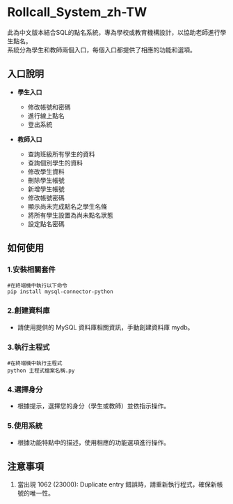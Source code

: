 # Rollcall_System_zh-TW
此為中文版本結合SQL的點名系統，專為學校或教育機構設計，以協助老師進行學生點名。  
系統分為學生和教師兩個入口，每個入口都提供了相應的功能和選項。

## 入口說明  
- **學生入口**  
	- 修改帳號和密碼  
	- 進行線上點名  
	- 登出系統

- **教師入口**  
	- 查詢班級所有學生的資料
	- 查詢個別學生的資料
	- 修改學生資料
	- 刪除學生帳號
	- 新增學生帳號
	- 修改帳號密碼
	- 顯示尚未完成點名之學生名條
	- 將所有學生設置為尚未點名狀態
	- 設定點名密碼

## 如何使用  
### 1.安裝相關套件
```
#在終端機中執行以下命令
pip install mysql-connector-python
```

### 2.創建資料庫
- 請使用提供的 MySQL 資料庫相關資訊，手動創建資料庫 mydb。

### 3.執行主程式
```
#在終端機中執行主程式
python 主程式檔案名稱.py
```

### 4.選擇身分
- 根據提示，選擇您的身分（學生或教師）並依指示操作。

### 5.使用系統
- 根據功能特點中的描述，使用相應的功能選項進行操作。

## 注意事項
1. 當出現 1062 (23000): Duplicate entry 錯誤時，請重新執行程式，確保新帳號的唯一性。
